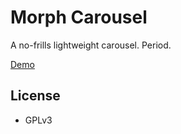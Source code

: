 # Morph Carousel

A no-frills lightweight carousel. Period.

[Demo](http://kosinix.github.io/morph-carousel/)

## License

- GPLv3
